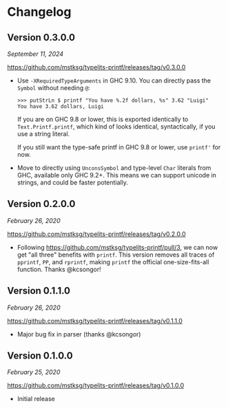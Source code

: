 Changelog
=========

Version 0.3.0.0
---------------

*September 11, 2024*

<https://github.com/mstksg/typelits-printf/releases/tag/v0.3.0.0>

*   Use `-XRequiredTypeArguments` in GHC 9.10. You can directly pass
    the `Symbol` without needing `@`:

    ```
    >>> putStrLn $ printf "You have %.2f dollars, %s" 3.62 "Luigi"
    You have 3.62 dollars, Luigi
    ```

    If you are on GHC 9.8 or lower, this is exported identically to
    `Text.Printf.printf`, which kind of looks identical, syntactically, if you
    use a string literal.

    If you still want the type-safe printf in GHC 9.8 or lower, use `printf'`
    for now.
*   Move to directly using `UnconsSymbol` and type-level `Char` literals from
    GHC, available only GHC 9.2+. This means we can support unicode in strings,
    and could be faster potentially.

Version 0.2.0.0
---------------

*February 26, 2020*

<https://github.com/mstksg/typelits-printf/releases/tag/v0.2.0.0>

*   Following <https://github.com/mstksg/typelits-printf/pull/3>, we can now
    get "all three" benefits with `printf`.  This version removes all traces
    of `pprintf`, `PP`, and `rprintf`, making `printf` the official
    one-size-fits-all function. Thanks @kcsongor!

Version 0.1.1.0
---------------

*February 26, 2020*

<https://github.com/mstksg/typelits-printf/releases/tag/v0.1.1.0>

*   Major bug fix in parser (thanks @kcsongor)

Version 0.1.0.0
---------------

*February 25, 2020*

<https://github.com/mstksg/typelits-printf/releases/tag/v0.1.0.0>

*   Initial release
